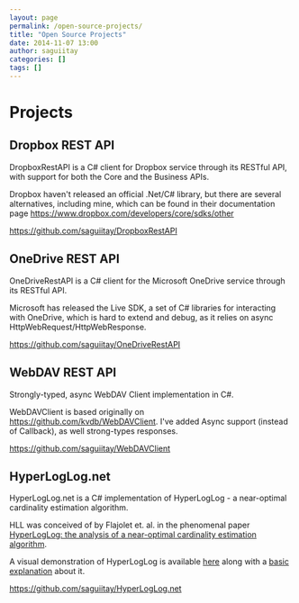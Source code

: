 ```yaml
---
layout: page
permalink: /open-source-projects/
title: "Open Source Projects"
date: 2014-11-07 13:00
author: saguiitay
categories: []
tags: []
---
```


# Projects

## Dropbox REST API

DropboxRestAPI is a C# client for Dropbox service through its RESTful API, with support for both the Core and the Business APIs.

Dropbox haven't released an official .Net/C# library, but there are several alternatives, including mine, which can be found in their documentation page <https://www.dropbox.com/developers/core/sdks/other>

<https://github.com/saguiitay/DropboxRestAPI>

## OneDrive REST API

OneDriveRestAPI is a C# client for the Microsoft OneDrive service through its RESTful API.

Microsoft has released the Live SDK, a set of C# libraries for interacting with OneDrive, which is hard to extend and debug, as it relies on async
HttpWebRequest/HttpWebResponse.

<https://github.com/saguiitay/OneDriveRestAPI>

## WebDAV REST API

Strongly-typed, async WebDAV Client implementation in C#.

WebDAVClient is based originally on https://github.com/kvdb/WebDAVClient. I've added Async support (instead of Callback), as well strong-types responses.

<https://github.com/saguiitay/WebDAVClient>

## HyperLogLog.net 

HyperLogLog.net is a C# implementation of HyperLogLog - a near-optimal cardinality estimation algorithm.

HLL was conceived of by Flajolet et. al. in the phenomenal paper [HyperLogLog: the analysis of a near-optimal cardinality estimation algorithm](http://algo.inria.fr/flajolet/Publications/FlFuGaMe07.pdf).

A visual demonstration of HyperLogLog is available [here](http://content.research.neustar.biz/blog/hll.html) along with a [basic explanation](http://research.neustar.biz/2012/10/25/sketch-of-the-day-hyperloglog-cornerstone-of-a-big-data-infrastructure/) about it.

<https://github.com/saguiitay/HyperLogLog.net>